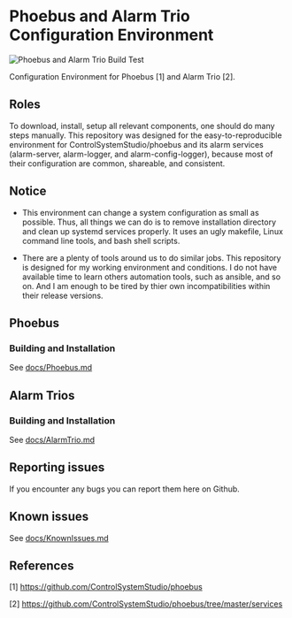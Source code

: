 # Phoebus and Alarm Trio Configuration Environment

![Phoebus and Alarm Trio Build Test](https://github.com/jeonghanlee/phoebus-env/workflows/Phoebus%20and%20Alarm%20Trio%20Build%20Test/badge.svg)

Configuration Environment for Phoebus [1] and Alarm Trio [2]. 

## Roles

To download, install, setup all relevant components, one should do many steps manually. This repository was designed for the easy-to-reproducible environment for ControlSystemStudio/phoebus and its alarm services (alarm-server, alarm-logger, and alarm-config-logger), because most of their configuration are common, shareable, and consistent.

## Notice 
  
* This environment can change a system configuration as small as possible. Thus, all things we can do is to remove installation directory and clean up systemd services properly. It uses an ugly makefile, Linux command line tools, and bash shell scripts.

* There are a plenty of tools around us to do similar jobs. This repository is designed for my working environment and conditions. I do not have available time to learn others automation tools, such as ansible, and so on. And I am enough to be tired by thier own incompatibilities within their release versions. 


## Phoebus

### Building and Installation

See [docs/Phoebus.md](https://github.com/jeonghanlee/phoebus-env/blob/master/docs/Phoebus.md)

## Alarm Trios

### Building and Installation

See [docs/AlarmTrio.md](https://github.com/jeonghanlee/phoebus-env/blob/master/docs/AlarmTrio.md)



## Reporting issues
If you encounter any bugs you can report them here on Github. 


## Known issues
See [docs/KnownIssues.md](https://github.com/jeonghanlee/phoebus-env/blob/master/docs/KnownIssues.md)


## References

[1] https://github.com/ControlSystemStudio/phoebus

[2] https://github.com/ControlSystemStudio/phoebus/tree/master/services
